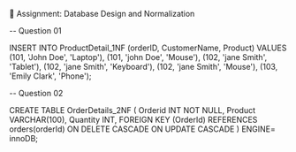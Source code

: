 📝 Assignment: Database Design and Normalization

-- Question 01

INSERT INTO ProductDetail_1NF (orderID, CustomerName, Product)
VALUES
(101, 'John Doe', 'Laptop'),
(101, 'john Doe', 'Mouse'),
(102, 'jane Smith', 'Tablet'),
(102, 'jane Smith', 'Keyboard'),
(102, 'jane Smith', 'Mouse'),
(103, 'Emily Clark', 'Phone');


-- Question 02

CREATE TABLE OrderDetails_2NF (
Orderid INT NOT NULL,
Product VARCHAR(100),
Quantity INT,
FOREIGN KEY (OrderId) REFERENCES orders(orderId)
ON DELETE CASCADE
ON UPDATE CASCADE 
) ENGINE= 	innoDB;
